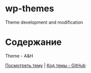 # wp-themes
Theme development and modification

# Содержание

Theme - A&H

[Посмотреть тему](https://ah.webcomplete.io/) | [Код темы - GitHub](https://github.com/DmitriyChiroky/wp-themes/tree/main/ah_theme)
